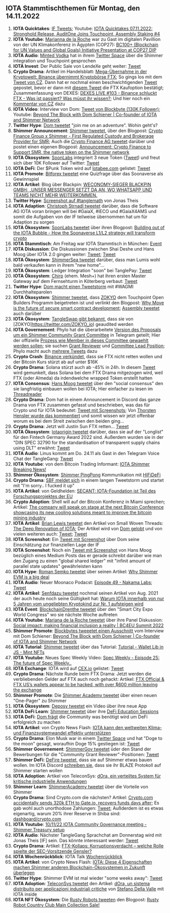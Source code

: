 ## IOTA Stammtischthemen für Montag, den 14.11.2022

1. **IOTA Quicktakes**: [IF Tweets](https://twitter.com/iota/status/1589558401608065026?s=20&t=p0b9tGAharZB0FUpZosxzw); Youtube: [IOTA Quicktakes 07.11.2022: Stronghold Release, AuditOne Joins Touchpoint, Assembly Staking #4](https://www.youtube.com/watch?v=c7OEFJJhMq8)
2. **IOTA Youtube**: [Marianna de la Roche](https://twitter.com/Marianadlrw) war zu Gast im digitalen Pavillion von der UN Klimakonferenz in Ägypten (COP27): [BC100+ (Blockchain for UN Values and Global Goals) Initiative Presentation at COP27 DIP](https://www.youtube.com/watch?v=wwC8FQ5-4ko&feature=youtu.be)
3. **IOTA Audio**: [Minted Vodka](https://twitter.com/MintedVodka) hat in ihrem [Twitter Space](https://twitter.com/MintedVodka/status/1589507616866435072?s=20&t=p0b9tGAharZB0FUpZosxzw) über die Shimmer integration und Touchpoint gesprochen
4. **IOTA Invest**: Der Public Sale von LendeXe geht weiter: [Tweet](https://twitter.com/LendeXeFinance/status/1589963064782508033?s=20&t=p0b9tGAharZB0FUpZosxzw)
5. **Crypto Drama**: Artikel im Handelsblatt: [Mega-Übernahme in der Kryptowelt: Binance übernimmt Kryptobörse FTX](https://www.handelsblatt.com/finanzen/maerkte/devisen-rohstoffe/cyberdevisen-mega-uebernahme-in-der-kryptowelt-binance-uebernimmt-kryptoboerse-ftx/28796424.html); So gings los mit dem [Tweet von CZ](https://twitter.com/cz_binance/status/1589283421704290306?s=20&t=LMazQ1_FRgW98kVuA9_hTA). Dann hat er nochmal einen beschwichtigenden [Tweet](https://twitter.com/cz_binance/status/1589695556909424640?s=20&t=LMazQ1_FRgW98kVuA9_hTA) gepostet, bevor er dann mit [diesem Tweet](https://twitter.com/cz_binance/status/1590013613586411520?s=20&t=LMazQ1_FRgW98kVuA9_hTA) die FTX Kaufoption bestätigt; Zusammenfassung von DEXES: [DEXES LIVE #103 - Binance schluckt FTX - Was ist passiert? Was müsst ihr wissen?](https://www.youtube.com/watch?v=7hbpCHzIyeE); Und hier noch ein [Kommentar von CZ](https://twitter.com/cz_binance/status/1590351182513729544) dazu
6. **IOTA Video**: Interview von Dom: [Tweet von Blockbyte (130K Follower)](https://twitter.com/blockbytescom/status/1590094298422599680?s=20&t=LWJP6SoT3jT2DOQon3d2pw); Youtube: [Beyond The Block with Dom Schiener | Co-founder of IOTA and Shimmer Network](https://www.youtube.com/watch?v=bEYphwsNHrc)
7. **Twitter Hype**: [Dom tweetet](https://twitter.com/DomSchiener/status/1590021649168224257?s=20&t=LWJP6SoT3jT2DOQon3d2pw) "join me on an adventure". Wohin geht's?
8. **Shimmer Announcement**: [Shimmer tweetet](https://twitter.com/shimmernet/status/1589981071164440576?s=20&t=LWJP6SoT3jT2DOQon3d2pw), über den Blogpost: [Crypto Finance Group x Shimmer - First Regulated Custody and Brokerage Provider for SMR](https://blog.shimmer.network/crypto-finance-group-x-shimmer/); Auch die [Crypto Finance AG tweetet](https://twitter.com/CryptoFinanceAG/status/1589984708372627456?s=20&t=LWJP6SoT3jT2DOQon3d2pw) darüber und postet einen eigenen Blogpost: [Announcement: Crypto Finance to Support SMR, the native token on the Shimmer network](https://www.cryptofinance.ch/news-announcement-crypto-finance-to-support-smr/)
9. **IOTA Ökosystem**: [SoonLabs](https://twitter.com/soon_labs) integriert 3 neue Token ([Tweet](https://twitter.com/soon_labs/status/1589867504146714626?s=20&t=LMazQ1_FRgW98kVuA9_hTA)) und freut sich über 10K Follower auf Twitter: [Tweet](https://twitter.com/soon_labs/status/1590062864383234048?s=20&t=LWJP6SoT3jT2DOQon3d2pw)
10. **IOTA DeFi**: Der $Punk Token wird auf [Iotabee.com](iotabee.com) gelistet: [Tweet](https://twitter.com/IotaPunks_71/status/1589958448103333888?s=20&t=LWJP6SoT3jT2DOQon3d2pw)
11. **IOTA Promote**: [Bitforex tweetet](https://twitter.com/bitforexcom/status/1589890466840985600?s=20&t=LMazQ1_FRgW98kVuA9_hTA) eine Quizfrage über das Soonaverse als Gewinnspiel
12. **IOTA Artikel**: Blog über Blackpin: [WECONOMY-SIEGER BLACKPIN GMBH: „UNSER MESSENGER SETZT DA AN, WO WHATSAPP UND TEAMS NICHT MEHR WEITERKOMMEN.](https://www.staufen.ag/weconomy-sieger-blackpin-gmbh-unser-messenger-setzt-da-an-wo-whatsapp-und-teams-nicht-mehr-weiterkommen/)
13. **Twitter Hype**: [Screenshot auf #tanglemath](https://twitter.com/Vrom14286662/status/1590058609635110912?s=20&t=LMazQ1_FRgW98kVuA9_hTA) von Jonas Theis
14. **IOTA Adaption**: [Christoph Strnadl tweetet](https://twitter.com/archimate/status/1589709369566171138?s=20&t=LfxtJc0nZf_lbBWe1Q4VIA) darüber, dass die Software AG IOTA voran bringen will bei #GaiaX, #iECO und #GaiaX4AMS und somit die Aufgaben von der IF teilweise übernommen hat um für Adaption zu sorgen 
15. **IOTA Ökosystem**: [SoonLabs tweetet](https://twitter.com/soon_labs/status/1590220780650254336?s=20&t=LfxtJc0nZf_lbBWe1Q4VIA) über ihren Blogpost: [Building out of the IOTA Bubble - How the Soonaverse L1/L2 strategy will transform crypto](https://soonlabs.medium.com/building-out-of-the-iota-bubble-2cafdb784017)
16. **IOTA Stammtisch**: Am Freitag war IOTA Stammtisch in München: [Event](https://www.meetup.com/de-DE/iota-muc/events/288654602/)
17. **IOTA Diskussion**: Die Diskussionen zwischen Shai Deshe und Hans Moog über IOTA 2.0 gingen weiter: [Tweet](https://twitter.com/DesheShai/status/1589888927535493121?s=20&t=NAAADsrshXZtTVsWcf25AQ); [Tweet](https://twitter.com/hus_qy/status/1592085460242911232?s=20&t=k73n8-BrgONbyE5r7nVgnw)
18. **IOTA Ökosystem**: [ShimmerSea tweetet](https://twitter.com/ShimmerSeaDEX/status/1590245302942007296?t=xr6YXT7trmJvL6UjGtjRpA&s=19) darüber, dass man Lumis wohl bald verkaufen kann in ihrem "new home"...
19. **IOTA Ökosystem**: Ledger Integration "soon" bei TanglePay: [Tweet](https://twitter.com/tanglepaycom/status/1590266344578379777?s=20&t=LfxtJc0nZf_lbBWe1Q4VIA)
20. **IOTA Ökosystem**: [Chirp](https://twitter.com/ChirpIoT) (ehem. Mesh+) hat ihren ersten Master Gateway auf dem Fernsehturm in Köterberg verbaut: [Tweet](https://twitter.com/ChirpIoT/status/1590301171301814272?s=20&t=LfxtJc0nZf_lbBWe1Q4VIA)
21. **Twitter Hype**: [Dom macht einen Tweetstorm](https://twitter.com/DomSchiener/status/1590301949702066177?s=20&t=U1kJnwMYguwHcOuGjegOuA) mit #WAGMI Durchhalteparolen
22. **IOTA Ökosystem**: [Shimmer tweetet](https://twitter.com/shimmernet/status/1590343460581965824?s=20&t=LfxtJc0nZf_lbBWe1Q4VIA), dass [ZOKYO](https://twitter.com/ZOKYO_io) dem Touchpoint Open Builders Programm beigetreten ist und verlinkt den Blogpost: [Why Move is the future of secure smart contract development](https://medium.com/@zokyo.io/why-move-is-the-future-of-secure-smart-contract-development-7a219e37e00b); [Assembly tweetet](https://twitter.com/assembly_net/status/1590346473631367169?s=20&t=FC-JZbNlO23qtF57H72ZPQ) auch darüber
23. **IOTA Ökosystem**: [TangleSwap gibt bekannt](https://twitter.com/TangleSwapE/status/1590346780809760773?s=20&t=bZSkL1p0jFcq4aBp1oYf7w), dass sie von [ZOKYO]https://twitter.com/ZOKYO_io) geaudited werden
24. **IOTA Governement**: Phylo hat die überarbeitete [Version des Proposals um ein Shimmer Community Grant Committee](https://govern.iota.org/t/shimmer-community-grant-committee-version-2/1437) in Telegram geteilt; Hier der offizielle [Prozess wie Member in dieses Committee gewaehlt werden sollen](https://govern.iota.org/t/community-grant-committee-selection-proccess-specification/1436); sie suchen [Grant Reviewer](https://govern.iota.org/c/shimmer-governance-proposals/community-treasury-grant-reviewer-applications/58) und [Committee Lead Position](https://govern.iota.org/c/shimmer-governance-proposals/shimmer-community-treasury-coommittee-lead-appli/59); Phylo macht auch [mehrere Tweets](https://twitter.com/PhyloIota/status/1590696939003449345?s=20&t=1lk0e9rVz224tYbGOq388A) dazu
25. **Crypto Crash**: [Binance verkündet](https://twitter.com/binance/status/1590449161069268992?s=20&t=0XQC_uGj-H0V6kUYaF_gjA), dass sie FTX nicht retten wollen und der Bitcoin Kurs stürzt ab auf unter $16K
26. **Crypto Drama**: Solana stürzt auch ab -45% in 24h. In diesem [Tweet](https://twitter.com/weremeow/status/1590461628864397312?s=20&t=-_V6_lM9N4X_c8cEMzo2Jw) wird gemunkelt, dass Solana bei dem FTX Drama mitgezogen wird, weil FTX (oder Almeda) da irdendwelche wrapped Token erstellt hatten 
27. **IOTA Consensus**: [Hans Moog tweetet](https://twitter.com/hus_qy/status/1590476404776669185?s=20&t=-_V6_lM9N4X_c8cEMzo2Jw) über den "social consensus" den sie langfristig einbauen wollen bei IOTA; Hier einfacher zu lesen im [Threadreader](https://threadreaderapp.com/thread/1590476404776669185.html)
28. **Crypto Drama**: Dom hat in einem Announcement in Discord das ganze Drama von FTX zusammen gefasst und beschrieben, was das für Crypto und für IOTA bedeutet: [Tweet mit Screenshots](https://twitter.com/Vrom14286662/status/1590594305424773120?s=20&t=-_V6_lM9N4X_c8cEMzo2Jw); Von [Thorsten Hensler wurde das kommentiert](https://twitter.com/theissler/status/1590662594863706112?s=20&t=9-taEyMbtVtLbeIe_UtQJg) und somit wissen wir jetzt offenbar worum es bei dem Streit zwischen den beiden ging...
29. **Crypto Drama**: Jetzt will Justin Sun FTX retten... [Tweet](https://twitter.com/justinsuntron/status/1590585495649923073?s=20&t=I49vTYAaUoV7S87ecHY4Ag)
30. **IOTA Ökosystem**: [Iotaorigin tweetet](https://twitter.com/origin_iota/status/1590649848084123649?s=20&t=EK17upg2HF3W2CL5Oa7HJg) darüber, dass sie auf der "Longlist" für den Fintech Germany Award 2022 sind. Außerdem wurden sie in der "DIN SPEC 32790 for the standardisation of transparent supply chains using DLT" erwähnt: [Tweet](https://twitter.com/origin_iota/status/1586019756603502592?s=20&t=VH-xejQH9C6Jzdy55ncZVQ)
31. **IOTA Audio**: Linus kommt am Do. 24.11 als Gast in den Telegram Voice Chat der TangleGang: [Tweet](https://twitter.com/GangTangleTalk/status/1590676739260547072?s=20&t=EK17upg2HF3W2CL5Oa7HJg)
32. **IOTA Youtube**: von dem Bitcoin Trading Informant: [IOTA Shimmer Breaking News!](https://www.youtube.com/watch?v=QbQ-2zXBQRY)
33. **Shimmer Ökosystem**: [Shimmer PingPong](https://twitter.com/shimmernet/status/1590702703310577664?s=20&t=1lk0e9rVz224tYbGOq388A) Kommunikation mit [HIFiDeFi](https://twitter.com/HiFiDeFi)
34. **Crypto Drama**: [SBF meldet sich](https://twitter.com/SBF_FTX/status/1590709166515310593?s=20&t=v0--ZgkLVSNmaXWUafcwWw) in einem langen Tweetstorm und startet mit "I'm sorry.. I fucked it up"
35. **IOTA Artikel**: von Geldhelden: [SECANT: IOTA-Foundation ist Teil des Forschungsprojektes der EU](https://geldhelden.org/secant-iota-foundation-ist-teil-des-forschungsprojektes-der-eu/?cn-reloaded=1)
36. **Crypto Adoption**: Shell will auf der Bitcoin Konferenz in Miami sprechen; Artikel: [The company will speak on stage at the next Bitcoin Conference showcasing its new cooling solutions meant to improve the bitcoin mining industry](https://bitcoinmagazine.com/business/shell-signs-two-year-sponsorship-with-bitcoin-magazine)
37. **IOTA Artikel**: [Brian Lewis tweetet](https://twitter.com/BrianLewisMDMPH/status/1590751944033079296?s=20&t=9-taEyMbtVtLbeIe_UtQJg) den Artikel von Small Woven Threads: [The Deep Renovation of IOTA](https://smallwoventhreads.medium.com/the-deep-renovation-of-iota-696a87b1ad1a); Der Artikel wird von [Dom gelobt](https://twitter.com/DomSchiener/status/1590767153044938752?s=20&t=IEpn0uCZMzlI1sc2GWIFMA) und von vielen weiteren auch: [Tweet](https://twitter.com/gregmart/status/1590799382567620608?s=20&t=IEpn0uCZMzlI1sc2GWIFMA); [Tweet](https://twitter.com/HolgerKoether/status/1591015725426421760?s=20&t=m6EuBHcuBM4d9rfSYYOf2w)
38. **IOTA Screenshot**: Ein [Tweet mit Screenshot](https://twitter.com/Vrom14286662/status/1590755673524305920?s=20&t=9-taEyMbtVtLbeIe_UtQJg) über Dom seine Einschätzung zur finanziellen Lage der IF
39. **IOTA Screenshot**: Noch ein [Tweet mit Screenshot](https://twitter.com/Vrom14286662/status/1590756598632153089?s=20&t=9-taEyMbtVtLbeIe_UtQJg) von Hans Moog bezüglich eines Medium Posts das er gerade schreibt darüber wie man den Zugang zu einen "global shared ledger" mit "infinit amount of parallel state updates" gewährleisten kann
40. **IOTA Hype**: [Roman Semko tweetet](https://twitter.com/romansemko/status/1590696695284740098?s=20&t=3eauqCi3GmbgyMB2DCCswA) über seinen Artikel: [Why Shimmer EVM is a big deal](https://romansemko.medium.com/why-shimmer-evm-is-a-big-deal-af71d8a6aa12)
41. **IOTA Audio**: Neuer Moonaco Podacst: [Episode 49 - Nakama Labs](https://open.spotify.com/episode/0HbXeBYbpa3IInNaROsDOa?si=KXxQBnRBRRiZLRsRibgzmw&nd=1); [Tweet](https://twitter.com/MoonacoPodcast/status/1590663914953416709?s=20&t=3eauqCi3GmbgyMB2DCCswA)
42. **IOTA Artikel**: [Senfdazu tweetet](https://twitter.com/SenfdaTzu/status/1590628327278055424?s=20&t=IEpn0uCZMzlI1sc2GWIFMA) nochmal seinen Artikel von Aug. 2021 der auch heute noch seine Gültigkeit hat: [Warum IOTA innerhalb von nur 5 Jahren vom ungeliebten Kryptokind zur Nr. 1 aufsteigen wird](https://medium.com/@SenfdaTzu/warum-iota-innerhalb-von-nur-5-jahren-vom-ungeliebten-kryptokind-zur-nr-1-aufsteigen-wird-b8509ccc854d)
43. **IOTA Event**: [BlockchainDrenthe tweetet](https://twitter.com/BclDrenthe/status/1590833212531806208?s=20&t=IEpn0uCZMzlI1sc2GWIFMA) über den "Smart City Expo World Congress" wo sie nächste Woche auftreten
44. **IOTA Youtube**: [Mariana de la Roche tweetet](https://twitter.com/Marianadlrw/status/1590971695590166528?s=20&t=IEpn0uCZMzlI1sc2GWIFMA) über ihre Panel Diskussion: [Social impact: making financial inclusion a reality | BC4EU Summit 2022](https://www.youtube.com/watch?v=23ZxDNVX9rg)
45. **Shimmer Promote**: [Blockbytes tweeetet einen Ausschnitt](https://twitter.com/blockbytescom/status/1590403826691248130?s=20&t=m6EuBHcuBM4d9rfSYYOf2w) vom Interview mit Dom Schiener: [Beyond The Block with Dom Schiener | Co-founder of IOTA and Shimmer Network](https://www.youtube.com/watch?v=bEYphwsNHrc)
46. **IOTA Tutorial**: [Shimmer tweetet](https://twitter.com/shimmernet/status/1590977636490248194?s=20&t=Px_VYaKlFPoMSVUJrfMZvA) über das Tutorial: [Tutorial - Wallet Lib in JS - Mint NFTs](https://www.youtube.com/watch?v=amActLy9at4)
47. **IOTA Youtube**: Neues Spec Weekly Video: [Spec Weekly - Episode 25: The future of Spec Weekly..](https://www.youtube.com/watch?v=f2qU4xVyS_E)
48. **IOTA Exchange**: IOTA wird auf [CEX.io](https://cex.io/) gelistet: [Tweet](https://twitter.com/cex_io/status/1591083342866399232?s=20&t=zaVl__NNRVdSoxvqYd2Y9w)
49. **Crypto Drama**: Nächste Runde beim FTX Drama: Jetzt werden die verbliebenden Gelder auf FTX auch noch gehackt: Artikel: [FTX Official & FTX US’s wallets appear to be hacked, with over $600 million leaving the exchange](https://unusualwhales.com/news/ftx-official-ftx-uss-wallets-appear-to-be-hacked-with-over-600-million-leaving-the-exchange)
50. **Shimmer Promote**: Die [Shimmer Academy tweetet](https://twitter.com/shimmer_academy/status/1590413377188560896?s=20&t=zaVl__NNRVdSoxvqYd2Y9w) über einen neuen "One-Pager" zu Shimmer
51. **IOTA Ökosystem**: [Deposy tweetet](https://twitter.com/deposyproject/status/1591084733408358403?s=20&t=zaVl__NNRVdSoxvqYd2Y9w) ein Video über ihre neue App 
52. **IOTA DeFi Learn**: [Shimmer tweetet](https://twitter.com/shimmernet/status/1591385317956734977?s=20&t=z7sPgZjGtq4igfoKu1A1uQ) über ihre [DeFi Education Sessions](https://www.youtube.com/playlist?list=PLMbc46iGTB_TqmvVOYniwUaYZnvvi3xAn)
53. **IOTA DeFi**: [Dom frägt](https://twitter.com/DomSchiener/status/1591022145156829184?s=20&t=z7sPgZjGtq4igfoKu1A1uQ) die Community was benötigt wird um DeFi erfolgreich zu machen
54. **IOTA Artikel**: von Crypto News Flash: [IOTA kann den weltweiten Klima- und Finanzsystemwandel effektiv unterstützen](https://www.crypto-news-flash.com/de/iota-den-wandel-des-klima-und-finanzsystems-unterstuetzen-kann/)
55. **Crypto Drama**: Elon Musk war in einem [Twitter Space](https://twitter.com/HypeManAlex/status/1591334633504808960?s=20&t=z7sPgZjGtq4igfoKu1A1uQ) und hat "Doge to the moon" gesagt, woraufhin Doge 15% gestiegen ist: [Tweet](https://twitter.com/CryptoVinco/status/1591337397538549760?s=20&t=z7sPgZjGtq4igfoKu1A1uQ)
56. **Shimmer Governement**: [ShimmerGov tweetet](https://twitter.com/ShimmerGov/status/1591185904181612544?s=20&t=z7sPgZjGtq4igfoKu1A1uQ) üder den Stand der Bewerbungen für die "Community Grant Reviewer"-Positionen: [Tweet](https://twitter.com/ShimmerGov/status/1591185904181612544?s=20&t=z7sPgZjGtq4igfoKu1A1uQ)
57. **Shimmer DeFi**: [DeFire tweetet](https://twitter.com/DeFIRE_org/status/1589564248493113349?s=20&t=z7sPgZjGtq4igfoKu1A1uQ), dass sie auf Shimmer etwas bauen wollen. Im IOTA Discord [schreiben sie](https://discordapp.com/channels/397872799483428865/918064808383877130/1040715417045446696), dass sie ihr BLAZE Protokoll auf Shimmer starten wollen
58. **IOTA Adoption**: Artikel von TeleconSys: [dOra, ein verteiltes System für kritische industrielle Anwendungen](https://magazine.teleconsys.it/dora)
59. **Shimmer Learn**: [ShimmerAcademy tweetet](https://twitter.com/shimmer_academy/status/1591452825716142082?s=20&t=z7sPgZjGtq4igfoKu1A1uQ) über die Vorteile von Shimmer
60. **Crypto Drama**: Sind Crypto.com die nächsten? Artikel: [Crypto.com accidentally sends 320k ETH to Gate.io, recovers funds days after](https://cointelegraph.com/news/crypto-com-accidentally-sends-320k-eth-to-gate-io-recovers-funds-days-after); Es gab wohl auch unorthodoxe Zahlungen: [Tweet](https://twitter.com/adamscochran/status/1591632043880124418?s=20&t=Dx-OXOF3931dZISkMN-TXg); Außderdem ist es etwas eigenartig, warum 20% ihrer Reserve in Shiba sind: [dashboard/crypto.com](https://portfolio.nansen.ai/dashboard/crypto.com)
61. **IOTA Youtube**: [10/11/22 IOTA Community Governance meeting - Shimmer Treasury setup](https://www.youtube.com/watch?v=MZ08NYnI_7Y)
62. **IOTA Audio**: Nächster TangleGang Sprachchat am Donnerstag wird mit Jonas Theis [IF] sein. Das könnte interessant werder: [Tweet](https://twitter.com/GangTangleTalk/status/1591719744629268482?s=20&t=InQCW27GTSn8sn1E1Iyj4Q)
63. **Crypto Drama**: Artikel: [FTX-Kollaps: Korruptionsverdacht – welche Rolle spielte der SEC-Vorsitzende Gensler?](https://de.investing.com/news/cryptocurrency-news/ftxkollaps-korruptionsverdacht--welche-rolle-spielte-der-secvorsitzende-gensler-2327704)
64. **IOTA Wochenrückblick**: IOTA Talk [Wochenrückblick](https://www.iota-talk.com/index.php?article/236-wochenr%C3%BCckblick-vom-6-bis-12-november-2022/)
65. **IOTA Artikel**: von Crypto News Flash: [IOTA: Diese 4 Eigenschaften machen Shimmer anderen Blockchain-Ökosystemen in Zukunft überlegen](https://www.crypto-news-flash.com/de/vier-eigenschaften-machen-shimmer-anderen-blockchain-oekosystemen-ueberlegen/)
66. **Twitter Hype**: Shimmer EVM ist mal wieder "some weeks away": [Tweet](https://twitter.com/Vrom14286662/status/1591903588900798464?s=20&t=b5_TAkLxOKfT81RX4zOIYQ)
67. **IOTA Adoption**: [TeleconSys tweetet](https://twitter.com/Teleconsys/status/1591019676842459137?s=20&t=b5_TAkLxOKfT81RX4zOIYQ) den Artikel: [dOra, un sistema distribuito per applicazioni industriali critiche](https://magazine.teleconsys.it/dora) von [Stefano Della Valle](https://twitter.com/sdellava) mit IOTA inside
68. **IOTA NFT Ökosystem**: Die [Rusty Robots tweeten](https://twitter.com/RustyRobotCC/status/1592091041993494533?s=20&t=k73n8-BrgONbyE5r7nVgnw) den Blogpost: [Rusty Robot Country Club Main Collection Sale!](https://medium.com/@RustyRobotCountryClub/rusty-robot-country-club-main-collection-sale-36ce3f84eb4b)








